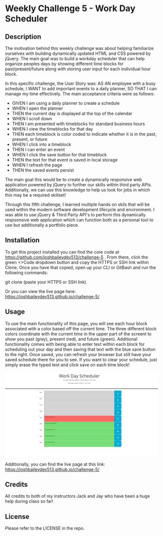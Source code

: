 # Weekly Challenge 5 - Work Day Scheduler

## Description

The motivation behind this weekly challenge was about helping familiarize ourselves with building dynamically updated HTML and CSS powered by jQuery.  The main goal was to build a workday scheduler that can help organize peoples days by showing different time blocks for past/present/future along with storing user input for each individual hour block.

In this specific challenge, the User Story was: AS AN employee with a busy schedule, I WANT to add important events to a daily planner,  SO THAT I can manage my time effectively. The main acceptance criteria were as follows:

- GIVEN I am using a daily planner to create a schedule
- WHEN I open the planner
- THEN the current day is displayed at the top of the calendar
- WHEN I scroll down
- THEN I am presented with timeblocks for standard business hours
- WHEN I view the timeblocks for that day
- THEN each timeblock is color coded to indicate whether it is in the past, present, or future
- WHEN I click into a timeblock
- THEN I can enter an event
- WHEN I click the save button for that timeblock
- THEN the text for that event is saved in local storage
- WHEN I refresh the page
- THEN the saved events persist

The main goal this would be to create a dynamically responsive web application powered by jQuery to further our skills within third party APIs. Additionally, we can use this knowledge to help us look for jobs in which this may be a required skillset! 

Through this fifth challenge, I learned multiple hands on skils that will be used within the modern software development lifecycle and environment. I was able to use jQuery & Third Party API's to perform this dynamically respsonsive web application which can function both as a personal tool to use but additionally a portfolio piece. 

## Installation

To get this project installed you can find the core code at https://github.com/joshbaileydev513/challenge-5 . From there, click the green <>Code dropdown button and copy the HTTPS or SSH link within Clone. Once you have that copied, open up your CLI or GitBash and run the following commands:

git clone (paste your HTTPS or SSH link)

Or you can view the live page here: https://joshbaileydev513.github.io/challenge-5/

## Usage

To use the main functionality of this page, you will see each hour block associated with a color based off the current time. The three different block colors coordinate with the current time in the upper part of the screent to show you past (grey), present (red), and future (green). Additional functionality comes with being able to enter text within each block for scheduling out your day and then saving that text with the blue save button to the right.
Once saved, you can refresh your browser but still have your saved schedule there for you to see. If you want to clear your schedule, just simply erase the typed text and click save on each time block! 

![Deployed Page](assets/live-pic5.PNG)

Additionally, you can find the live page at this link: https://joshbaileydev513.github.io/challenge-5/

## Credits

All credits to both of my instructors Jack and Jay who have been a huge help during class so far!

## License

Please refer to the LICENSE in the repo.